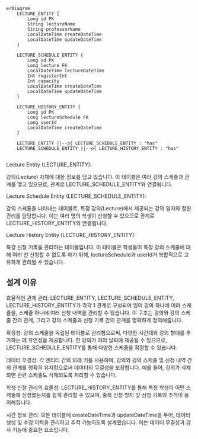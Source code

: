 ```mermaid
erDiagram
    LECTURE_ENTITY {
        Long id PK
        String lectureName
        String professorName
        LocalDateTime createDateTime
        LocalDateTime updateDateTime
    }

    LECTURE_SCHEDULE_ENTITY {
        Long id PK
        Long lecture FK
        LocalDateTime lectureDateTime
        Int registerCnt
        Int capacity
        LocalDateTime createDateTime
        LocalDateTime updateDateTime
    }

    LECTURE_HISTORY_ENTITY {
        Long id PK
        Long lectureSchedule FK
        Long userId
        LocalDateTime createDateTime
    }

    LECTURE_ENTITY ||--o{ LECTURE_SCHEDULE_ENTITY : "has"
    LECTURE_SCHEDULE_ENTITY ||--o{ LECTURE_HISTORY_ENTITY : "has"


```

Lecture Entity (LECTURE_ENTITY):

강의(Lecture) 자체에 대한 정보를 담고 있습니다.
이 테이블은 여러 강의 스케줄과 관계를 맺고 있으므로,
관계로 LECTURE_SCHEDULE_ENTITY와 연결됩니다.


Lecture Schedule Entity (LECTURE_SCHEDULE_ENTITY):

강의 스케줄을 나타내는 테이블로, 특정 강의(Lecture)에서 제공되는 강의 일자와 정원 관리를 담당합니다.
이는 여러 명의 학생이 신청할 수 있으므로
관계로 LECTURE_HISTORY_ENTITY와 연결됩니다.


Lecture History Entity (LECTURE_HISTORY_ENTITY):

특강 신청 기록을 관리하는 테이블입니다.
이 테이블은 학생들이 특정 강의 스케줄에 대해 여러 번 신청할 수 없도록 하기 위해, lectureSchedule과 userId가 복합적으로 고유하게 관리될 수 있습니다.


## 설계 이유
효율적인 관계 관리:
LECTURE_ENTITY, LECTURE_SCHEDULE_ENTITY, LECTURE_HISTORY_ENTITY가 각각 1
관계로 구성되어 있어 강의 하나에 여러 스케줄을, 스케줄 하나에 여러 신청 내역을 관리할 수 있습니다. 이 구조는 강의와 강의 스케줄 간의 관계, 그리고 강의 스케줄과 신청 기록 간의 관계를 명확하게 정의해줍니다.

확장성:
강의 스케줄을 독립된 테이블로 관리함으로써, 다양한 시간대와 강의 형태를 추가하는 데 유연성을 제공합니다. 한 강의가 여러 날짜에 제공될 수 있으므로, LECTURE_SCHEDULE_ENTITY를 통해 다양한 스케줄을 확장할 수 있습니다.

데이터 무결성:
각 엔티티 간의 외래 키를 사용하여, 강의와 강의 스케줄 및 신청 내역 간의 관계를 명확히 유지함으로써 데이터의 무결성을 보장합니다. 예를 들어, 강의가 삭제되면 관련 스케줄도 삭제되도록 처리할 수 있습니다.

학생 신청 관리의 효율성:
LECTURE_HISTORY_ENTITY를 통해 특정 학생이 어떤 스케줄에 신청했는지를 쉽게 관리할 수 있으며, 중복 신청 방지 및 신청 기록의 추적이 용이해집니다.

시간 정보 관리:
모든 테이블에 createDateTime과 updateDateTime을 두어, 데이터 생성 및 수정 이력을 관리하고 추적 가능하도록 설계했습니다. 이는 데이터 무결성과 감사 기능에 중요한 요소입니다.
